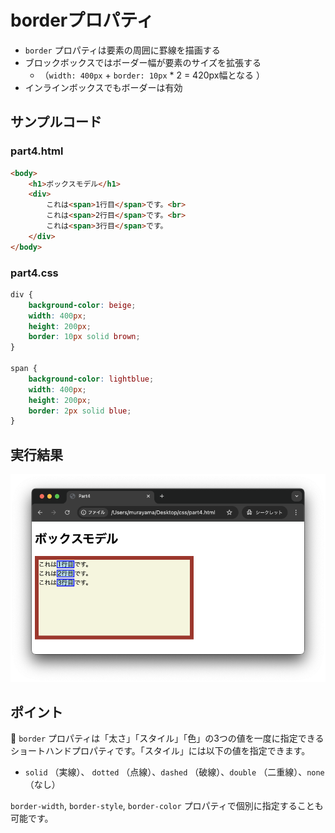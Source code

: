 # borderプロパティ

+ `border` プロパティは要素の周囲に罫線を描画する
+ ブロックボックスではボーダー幅が要素のサイズを拡張する
  + （`width: 400px` + `border: 10px` * 2 = 420px幅となる ）
+ インラインボックスでもボーダーは有効

## サンプルコード

### part4.html

```html
<body>
    <h1>ボックスモデル</h1>
    <div>
        これは<span>1行目</span>です。<br>
        これは<span>2行目</span>です。<br>
        これは<span>3行目</span>です。
    </div>
</body>
```

### part4.css

```css
div {
    background-color: beige;
    width: 400px;
    height: 200px;
    border: 10px solid brown;
}

span {
    background-color: lightblue;
    width: 400px;
    height: 200px;
    border: 2px solid blue;
}
```

## 実行結果

![](https://raw.githubusercontent.com/murayama333/md2slide/refs/heads/main/md/css/part4/img/04.png)

## ポイント

💬 `border` プロパティは「太さ」「スタイル」「色」の3つの値を一度に指定できるショートハンドプロパティです。「スタイル」には以下の値を指定できます。

+ `solid` （実線）、 `dotted` （点線）、`dashed` （破線）、`double` （二重線）、`none` （なし）

`border-width`, `border-style`, `border-color` プロパティで個別に指定することも可能です。

